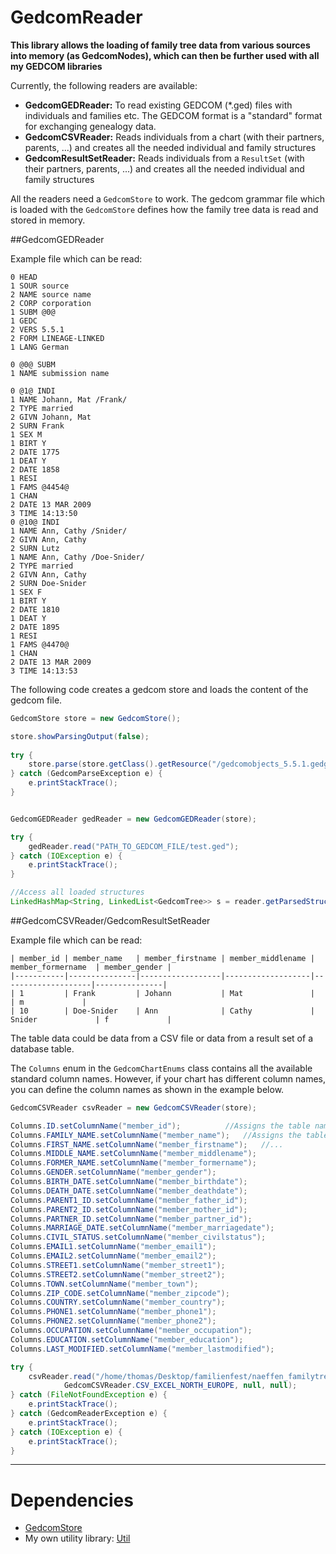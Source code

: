 # GedcomReader

**This library allows the loading of family tree data from various sources into memory (as GedcomNodes), which can then be further used with all my GEDCOM libraries**

Currently, the following readers are available:

* **GedcomGEDReader:** To read existing GEDCOM (*.ged) files with individuals and families etc. The GEDCOM format is a "standard" format for exchanging genealogy data.
* **GedcomCSVReader:** Reads individuals from a chart (with their partners, parents, ...) and creates all the needed individual and family structures
* **GedcomResultSetReader:** Reads individuals from a `ResultSet` (with their partners, parents, ...) and creates all the needed individual and family structures


All the readers need a `GedcomStore` to work. The gedcom grammar file which is loaded with the `GedcomStore` defines how the family tree data is read and stored in memory. 



##GedcomGEDReader

Example file which can be read:

```
0 HEAD
1 SOUR source
2 NAME source name
2 CORP corporation
1 SUBM @0@
1 GEDC
2 VERS 5.5.1
2 FORM LINEAGE-LINKED
1 LANG German

0 @0@ SUBM
1 NAME submission name

0 @1@ INDI
1 NAME Johann, Mat /Frank/
2 TYPE married
2 GIVN Johann, Mat
2 SURN Frank
1 SEX M
1 BIRT Y
2 DATE 1775
1 DEAT Y
2 DATE 1858
1 RESI
1 FAMS @4454@
1 CHAN
2 DATE 13 MAR 2009
3 TIME 14:13:50
0 @10@ INDI
1 NAME Ann, Cathy /Snider/
2 GIVN Ann, Cathy
2 SURN Lutz
1 NAME Ann, Cathy /Doe-Snider/
2 TYPE married
2 GIVN Ann, Cathy
2 SURN Doe-Snider
1 SEX F
1 BIRT Y
2 DATE 1810
1 DEAT Y
2 DATE 1895
1 RESI
1 FAMS @4470@
1 CHAN
2 DATE 13 MAR 2009
3 TIME 14:13:53
```


The following code creates a gedcom store and loads the content of the gedcom file.

```java
GedcomStore store = new GedcomStore();

store.showParsingOutput(false);
		
try {
	store.parse(store.getClass().getResource("/gedcomobjects_5.5.1.gedg").getPath());
} catch (GedcomParseException e) {
	e.printStackTrace();
}


GedcomGEDReader gedReader = new GedcomGEDReader(store);

try {
	gedReader.read("PATH_TO_GEDCOM_FILE/test.ged");
} catch (IOException e) {
	e.printStackTrace();
}

//Access all loaded structures
LinkedHashMap<String, LinkedList<GedcomTree>> s = reader.getParsedStructures();

```



##GedcomCSVReader/GedcomResultSetReader

Example file which can be read:

```
| member_id | member_name   | member_firstname | member_middlename | member_formername  | member_gender |
|-----------|---------------|------------------|-------------------|--------------------|---------------|
| 1         | Frank         | Johann           | Mat               |                    | m             |
| 10        | Doe-Snider    | Ann              | Cathy             | Snider             | f             |
```

The table data could be data from a CSV file or data from a result set of a database table.



The `Columns` enum in the `GedcomChartEnums` class contains all the available standard column names. However, if your chart has different column names, you can define the column names as shown in the example below.

```java
GedcomCSVReader csvReader = new GedcomCSVReader(store);

Columns.ID.setColumnName("member_id");			//Assigns the table name "member_id" to the internally used "id"
Columns.FAMILY_NAME.setColumnName("member_name");	//Assigns the table name "member_name" to the internally used "family_name"
Columns.FIRST_NAME.setColumnName("member_firstname");	//...
Columns.MIDDLE_NAME.setColumnName("member_middlename");
Columns.FORMER_NAME.setColumnName("member_formername");
Columns.GENDER.setColumnName("member_gender");
Columns.BIRTH_DATE.setColumnName("member_birthdate");
Columns.DEATH_DATE.setColumnName("member_deathdate");
Columns.PARENT1_ID.setColumnName("member_father_id");
Columns.PARENT2_ID.setColumnName("member_mother_id");
Columns.PARTNER_ID.setColumnName("member_partner_id");
Columns.MARRIAGE_DATE.setColumnName("member_marriagedate");
Columns.CIVIL_STATUS.setColumnName("member_civilstatus");
Columns.EMAIL1.setColumnName("member_email1");
Columns.EMAIL2.setColumnName("member_email2");
Columns.STREET1.setColumnName("member_street1");
Columns.STREET2.setColumnName("member_street2");
Columns.TOWN.setColumnName("member_town");
Columns.ZIP_CODE.setColumnName("member_zipcode");
Columns.COUNTRY.setColumnName("member_country");
Columns.PHONE1.setColumnName("member_phone1");
Columns.PHONE2.setColumnName("member_phone2");
Columns.OCCUPATION.setColumnName("member_occupation");
Columns.EDUCATION.setColumnName("member_education");
Columns.LAST_MODIFIED.setColumnName("member_lastmodified");

try {
	csvReader.read("/home/thomas/Desktop/familienfest/naeffen_familytree.csv", 
			GedcomCSVReader.CSV_EXCEL_NORTH_EUROPE, null, null);
} catch (FileNotFoundException e) {
	e.printStackTrace();
} catch (GedcomReaderException e) {
	e.printStackTrace();
} catch (IOException e) {
	e.printStackTrace();
}
```



********************************************************************************************************


# Dependencies
* [GedcomStore](http://github.com/thnaeff/GedcomStore)
* My own utility library: [Util](http://github.com/thnaeff/Util)

